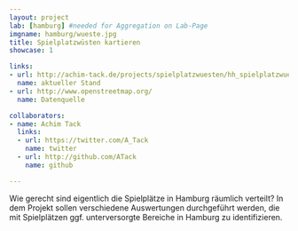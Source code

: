 ```yaml
---
layout: project
lab: [hamburg] #needed for Aggregation on Lab-Page
imgname: hamburg/wueste.jpg
title: Spielplatzwüsten kartieren
showcase: 1

links:
- url: http://achim-tack.de/projects/spielplatzwuesten/hh_spielplatzwuesten.html
  name: aktueller Stand
- url: http://www.openstreetmap.org/
  name: Datenquelle

collaborators:
- name: Achim Tack
  links:
  - url: https://twitter.com/A_Tack
    name: twitter
  - url: http://github.com/ATack
    name: github

---
```


Wie gerecht sind eigentlich die Spielplätze in Hamburg räumlich verteilt? In dem Projekt sollen verschiedene Auswertungen durchgeführt werden, die mit Spielplätzen ggf. unterversorgte Bereiche in Hamburg zu identifizieren.
